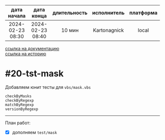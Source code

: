 |   дата начала    |    дата конца    | длительность | исполнитель  | платформа |
|:----------------:|:----------------:|:------------:|:------------:|:---------:|
| 2024-02-23 08:30 | 2024-02-23 08:40 |    10 мин    | Kartonagnick |   local   |

[ссылка на документацию](../docs.md)  
[ссылка на историю](../history.md#-v020-tst)  

#20-tst-mask
============
Добавляем юнит тесты для `vbs/mask.vbs`  

```vbs
checkByMasks
checkByRegexp
matchByRegexp
versionByRegexp
```

--------------------------------------------------------------------------------

План работ:  
  - [x] дополняем `test/mask`  

